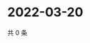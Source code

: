 # 2022-03-20

共 0 条

<!-- BEGIN WEIBO -->
<!-- 最后更新时间 Sun Mar 20 2022 16:16:51 GMT+0800 (China Standard Time) -->

<!-- END WEIBO -->
